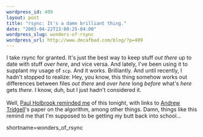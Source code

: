 ```yaml
--- 
wordpress_id: 409
layout: post
title: "rsync: It's a damn brilliant thing."
date: "2003-04-22T23:00:25-04:00"
wordpress_slug: wonders-of-rsync
wordpress_url: http://www.decafbad.com/blog/?p=409
---
```

I take rsync for granted.  It's just the best way to keep stuff <i>out there</i>
up to date with stuff <i>over here</i>, and vice versa.  And lately, I've been
using it to supplant my usage of <code>scp</code>.  And it works.  Brilliantly.  And until
recently, I hadn't stopped to realize:  Hey, you know, this thing somehow works
out differences between files <i>out there</i> and <i>over here</i> long <i>before</i>
what's <i>here</i> gets <i>there</i>.  I know, duh, but I just hadn't considered it.
<br /><br />
Well,
<a href="http://weblog.bluepenguin.us/archives/2003/04/22/rsync_one_of_the_wonders_of_the_cs_world.html" target="_top">Paul Holbrook reminded me</a>
of this tonight, with links to <a href="http://samba.anu.edu.au/~tridge/" target="_top">Andrew Tridgell</a>'s
paper on the algorithm, among other things.  Damn, things like this remind me
that I'm supposed to be getting my butt back into school...
<!--more-->
shortname=wonders_of_rsync
